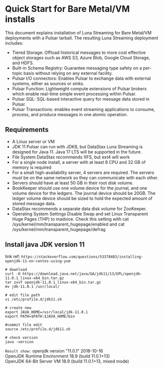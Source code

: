 # Quick Start for Bare Metal/VM installs
This document explains installation of Luna Streaming for Bare Metal/VM deployments with a Pulsar tarball. 
The resulting Luna Streaming deployment includes: 
  - Tiered Storage: Offload historical messages to more cost effective object storages such as AWS S3, Azure Blob, Google Cloud Storage, and HDFS.
  - Built-in Schema Registry: Guarantee messaging type safety on a per-topic basis without relying on any external facility.
  - Pulsar I/O connectors: Enables Pulsar to exchange data with external systems, either as sources or sinks.
  - Pulsar Function: Lightweight compute extensions of Pulsar brokers which enable real-time simple event processing within Pulsar.
  - Pulsar SQL: SQL-based interactive query for message data stored in Pulsar.
  - Pulsar Transactions: enables event streaming applications to consume, process, and produce messages in one atomic operation.

## Requirements
  - A Linux server or VM
  - JDK 11
    Pulsar can run with JDK8, but DataStax Luna Streaming is designed for Java 11. Java 17 LTS will be supported in the future.
  - File System
    DataStax recommends XFS, but ext4 will work
  - For a single node install, a server with at least 8 CPU and 32 GB of memory is required
  - For a small high-availability server, 4 servers are required. The servers must be on the same network so they can communicate with each other.
  - Servers should have at least 50 GB in their root disk volume.
  - BookKeeper should use one volume device for the journal, and one volume device for the ledgers. The journal device should be 20GB. The ledger volume device should be sized to hold the expected amount of stored message data.
  - DataStax recommends a separate data disk volume for ZooKeeper.
  - Operating System Settings Disable Swap and set Linux Transparent Huge Pages (THP) to madvice. Check this setting with cat /sys/kernel/mm/transparent_hugepage/enabled and cat /sys/kernel/mm/transparent_hugepage/defrag

## Install java JDK version 11
link ref: `https://stackoverflow.com/questions/53378483/installing-openjdk-11-on-centos-using-yum`
```
# download 
curl -O https://download.java.net/java/GA/jdk11/13/GPL/openjdk-11.0.1_linux-x64_bin.tar.gz
tar zxvf openjdk-11.0.1_linux-x64_bin.tar.gz
mv jdk-11.0.1 /usr/local/
```
```
# edit file path
vi /etc/profile.d/jdk11.sh
```
```
# create new
export JAVA_HOME=/usr/local/jdk-11.0.1
export PATH=$PATH:$JAVA_HOME/bin
```
```
#commit file edit
source /etc/profile.d/jdk11.sh
```
```
# check version
java -version
```
`Result show:`
openjdk version "11.0.1" 2018-10-16 <br /> OpenJDK Runtime Environment 18.9 (build 11.0.1+13) <br /> 
OpenJDK 64-Bit Server VM 18.9 (build 11.0.1+13, mixed mode)

